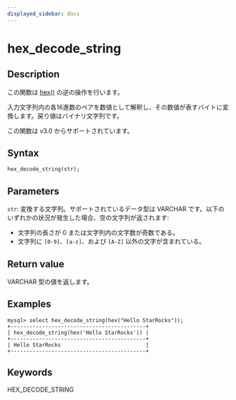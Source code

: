 ```yaml
---
displayed_sidebar: docs
---
```


# hex_decode_string

## Description

この関数は [hex()](hex.md) の逆の操作を行います。

入力文字列内の各16進数のペアを数値として解釈し、その数値が表すバイトに変換します。戻り値はバイナリ文字列です。

この関数は v3.0 からサポートされています。

## Syntax

```Haskell
hex_decode_string(str);
```

## Parameters

`str`: 変換する文字列。サポートされているデータ型は VARCHAR です。以下のいずれかの状況が発生した場合、空の文字列が返されます:

- 文字列の長さが 0 または文字列内の文字数が奇数である。
- 文字列に `[0-9]`、`[a-z]`、および `[A-Z]` 以外の文字が含まれている。

## Return value

VARCHAR 型の値を返します。

## Examples

```Plain Text
mysql> select hex_decode_string(hex("Hello StarRocks"));
+-------------------------------------------+
| hex_decode_string(hex('Hello StarRocks')) |
+-------------------------------------------+
| Hello StarRocks                           |
+-------------------------------------------+
```

## Keywords

HEX_DECODE_STRING